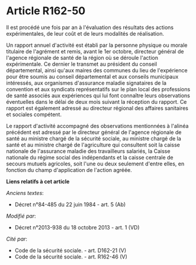 # Article R162-50

Il est procédé une fois par an à l'évaluation des résultats des actions expérimentales, de leur coût et de leurs modalités de
réalisation. 

Un rapport annuel d'activité est établi par la personne physique ou morale titulaire de l'agrément et remis, avant le 1er
octobre, directeur général de l'agence régionale de santé de la région où se déroule l'action expérimentale. Ce dernier le
transmet au président du conseil départemental, ainsi qu'aux maires des communes du lieu de l'expérience pour être soumis au
conseil départemental et aux conseils municipaux intéressés, aux organismes d'assurance maladie signataires de la convention
et aux syndicats représentatifs sur le plan local des professions de santé associés aux expériences qui lui font connaître
leurs observations éventuelles dans le délai de deux mois suivant la réception du rapport. Ce rapport est également adressé
au directeur régional des affaires sanitaires et sociales compétent. 

Le rapport d'activité accompagné des observations mentionnées à l'alinéa précédent est adressé par le directeur général de
l'agence régionale de santé au ministre chargé de la sécurité sociale, au ministre chargé de la santé et au ministre chargé
de l'agriculture qui consultent soit la caisse nationale de l'assurance maladie des travailleurs salariés, la Caisse
nationale du régime social des indépendants et la caisse centrale de secours mutuels agricoles, soit l'une ou deux seulement
d'entre elles, en fonction du champ d'application de l'action agréée.

**Liens relatifs à cet article**

_Anciens textes_:

  - Décret n°84-485 du 22 juin 1984 - art. 5 (Ab)

_Modifié par_:

  - Décret n°2013-938 du 18 octobre 2013 - art. 1 (VD)

_Cité par_:

  - Code de la sécurité sociale. - art. D162-21 (V)
  - Code de la sécurité sociale. - art. R162-46 (V)
